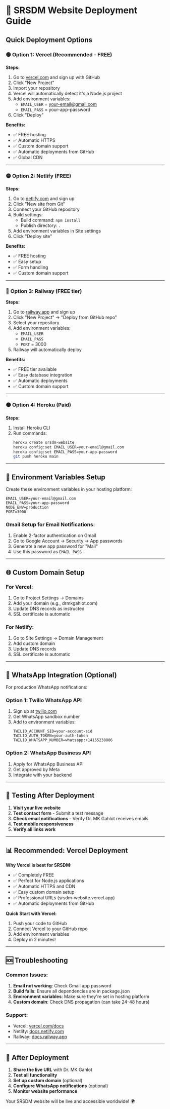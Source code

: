 # 🚀 SRSDM Website Deployment Guide

## Quick Deployment Options

### 🟢 **Option 1: Vercel (Recommended - FREE)**

**Steps:**
1. Go to [vercel.com](https://vercel.com) and sign up with GitHub
2. Click "New Project"
3. Import your repository
4. Vercel will automatically detect it's a Node.js project
5. Add environment variables:
   - `EMAIL_USER` = your-email@gmail.com
   - `EMAIL_PASS` = your-app-password
6. Click "Deploy"

**Benefits:**
- ✅ FREE hosting
- ✅ Automatic HTTPS
- ✅ Custom domain support
- ✅ Automatic deployments from GitHub
- ✅ Global CDN

---

### 🟡 **Option 2: Netlify (FREE)**

**Steps:**
1. Go to [netlify.com](https://netlify.com) and sign up
2. Click "New site from Git"
3. Connect your GitHub repository
4. Build settings:
   - Build command: `npm install`
   - Publish directory: `.`
5. Add environment variables in Site settings
6. Click "Deploy site"

**Benefits:**
- ✅ FREE hosting
- ✅ Easy setup
- ✅ Form handling
- ✅ Custom domain support

---

### 🔵 **Option 3: Railway (FREE tier)**

**Steps:**
1. Go to [railway.app](https://railway.app) and sign up
2. Click "New Project" → "Deploy from GitHub repo"
3. Select your repository
4. Add environment variables:
   - `EMAIL_USER`
   - `EMAIL_PASS`
   - `PORT` = 3000
5. Railway will automatically deploy

**Benefits:**
- ✅ FREE tier available
- ✅ Easy database integration
- ✅ Automatic deployments
- ✅ Custom domain support

---

### 🟠 **Option 4: Heroku (Paid)**

**Steps:**
1. Install Heroku CLI
2. Run commands:
   ```bash
   heroku create srsdm-website
   heroku config:set EMAIL_USER=your-email@gmail.com
   heroku config:set EMAIL_PASS=your-app-password
   git push heroku main
   ```

---

## 🔧 **Environment Variables Setup**

Create these environment variables in your hosting platform:

```env
EMAIL_USER=your-email@gmail.com
EMAIL_PASS=your-app-password
NODE_ENV=production
PORT=3000
```

### **Gmail Setup for Email Notifications:**
1. Enable 2-factor authentication on Gmail
2. Go to Google Account → Security → App passwords
3. Generate a new app password for "Mail"
4. Use this password as `EMAIL_PASS`

---

## 🌐 **Custom Domain Setup**

### **For Vercel:**
1. Go to Project Settings → Domains
2. Add your domain (e.g., drmkgahlot.com)
3. Update DNS records as instructed
4. SSL certificate is automatic

### **For Netlify:**
1. Go to Site Settings → Domain Management
2. Add custom domain
3. Update DNS records
4. SSL certificate is automatic

---

## 📱 **WhatsApp Integration (Optional)**

For production WhatsApp notifications:

### **Option 1: Twilio WhatsApp API**
1. Sign up at [twilio.com](https://twilio.com)
2. Get WhatsApp sandbox number
3. Add to environment variables:
   ```env
   TWILIO_ACCOUNT_SID=your-account-sid
   TWILIO_AUTH_TOKEN=your-auth-token
   TWILIO_WHATSAPP_NUMBER=whatsapp:+14155238886
   ```

### **Option 2: WhatsApp Business API**
1. Apply for WhatsApp Business API
2. Get approved by Meta
3. Integrate with your backend

---

## 🧪 **Testing After Deployment**

1. **Visit your live website**
2. **Test contact form** - Submit a test message
3. **Check email notifications** - Verify Dr. MK Gahlot receives emails
4. **Test mobile responsiveness**
5. **Verify all links work**

---

## 📊 **Recommended: Vercel Deployment**

**Why Vercel is best for SRSDM:**
- ✅ Completely FREE
- ✅ Perfect for Node.js applications
- ✅ Automatic HTTPS and CDN
- ✅ Easy custom domain setup
- ✅ Professional URLs (srsdm-website.vercel.app)
- ✅ Automatic deployments from GitHub

**Quick Start with Vercel:**
1. Push your code to GitHub
2. Connect Vercel to your GitHub repo
3. Add environment variables
4. Deploy in 2 minutes!

---

## 🆘 **Troubleshooting**

### **Common Issues:**
1. **Email not working**: Check Gmail app password
2. **Build fails**: Ensure all dependencies are in package.json
3. **Environment variables**: Make sure they're set in hosting platform
4. **Custom domain**: Check DNS propagation (can take 24-48 hours)

### **Support:**
- Vercel: [vercel.com/docs](https://vercel.com/docs)
- Netlify: [docs.netlify.com](https://docs.netlify.com)
- Railway: [docs.railway.app](https://docs.railway.app)

---

## 🎉 **After Deployment**

1. **Share the live URL** with Dr. MK Gahlot
2. **Test all functionality**
3. **Set up custom domain** (optional)
4. **Configure WhatsApp notifications** (optional)
5. **Monitor website performance**

Your SRSDM website will be live and accessible worldwide! 🌍
